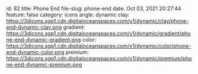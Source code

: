id: 82
title: Phone End 
file-slug: phone-end
date: Oct 03, 2021 20:27:44
feature: false
category: icons
angle: dynamic
clay: https://3dicons.sgp1.cdn.digitaloceanspaces.com/v1/dynamic/clay/phone-end-dynamic-clay.png
gradient: https://3dicons.sgp1.cdn.digitaloceanspaces.com/v1/dynamic/gradient/phone-end-dynamic-gradient.png
color: https://3dicons.sgp1.cdn.digitaloceanspaces.com/v1/dynamic/color/phone-end-dynamic-color.png
premium: https://3dicons.sgp1.cdn.digitaloceanspaces.com/v1/dynamic/premium/phone-end-dynamic-premium.png

